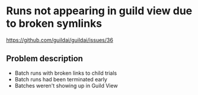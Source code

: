 # Runs not appearing in guild view due to broken symlinks

https://github.com/guildai/guildai/issues/36

## Problem description

- Batch runs with broken links to child trials
- Batch runs had been terminated early
- Batches weren't showing up in Guild View
